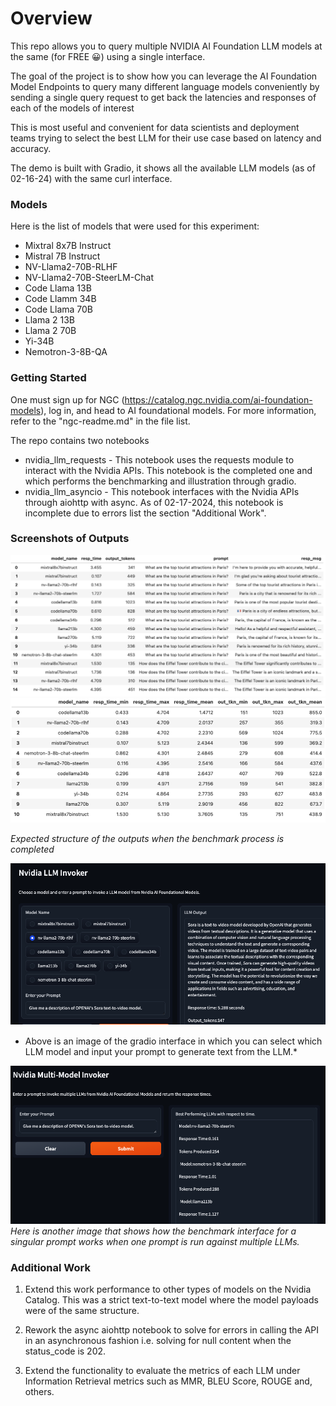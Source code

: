 # Overview
This repo allows you to query multiple NVIDIA AI Foundation LLM models at the same (for FREE 😀) using a single interface. 

The goal of the project is to show how you can leverage the AI Foundation Model Endpoints to query many different language models conveniently by sending a single query request to get back the latencies and responses of each of the models of interest

This is most useful and convenient for data scientists and deployment teams trying to select the best LLM for their use case based on latency and accuracy. 

The demo is built with Gradio, it shows all the available LLM models (as of 02-16-24) with the same curl interface. 

### Models
Here is the list of models that were used for this experiment:
   - Mixtral 8x7B Instruct
   - Mistral 7B Instruct
   - NV-Llama2-70B-RLHF
   - NV-Llama2-70B-SteerLM-Chat
   - Code Llama 13B
   - Code Llamm 34B
   - Code Llama 70B
   - Llama 2 13B
   - Llama 2 70B
   - Yi-34B
   - Nemotron-3-8B-QA

### Getting Started

One must sign up for NGC (https://catalog.ngc.nvidia.com/ai-foundation-models), log in, and head to AI foundational models.
For more information, refer to the "ngc-readme.md" in the file list.

The repo contains two notebooks
   - nvidia_llm_requests - This notebook uses the requests module to interact with the Nvidia APIs. This notebook is the completed one 
                           and which performs the benchmarking and illustration through gradio.
   - nvidia_llm_asyncio -  This notebook interfaces with the Nvidia APIs through aiohttp with async. As of 02-17-2024, this notebook
                           is incomplete due to errors list the section "Additional Work".

### Screenshots of Outputs

![LLM Results](screenshots/llm-results.png)
![LLM Benchmark Results](screenshots/benchmark-llms.png)

*Expected structure of the outputs when the benchmark process is completed*

![Image of choice of LLM](screenshots/single-model-call.png)
* Above is an image of the gradio interface in which you can select which LLM model and input your prompt to generate text from the LLM.*

![Image of metrics from LLMS](screenshots/nvidia-multi-model-llm.png)
*Here is another image that shows how the benchmark interface for a singular prompt works when one prompt is run against multiple LLMs.*


### Additional Work

1. Extend this work performance to other types of models on the Nvidia Catalog. This was a strict text-to-text model where the model
   payloads were of the same structure.

2. Rework the async aiohttp notebook to solve for errors in calling the API in an asynchronous fashion i.e. solving for null content when the status_code is 202.

3. Extend the functionality to evaluate the metrics of each LLM under Information Retrieval metrics such as MMR, BLEU Score, ROUGE and, others.  
